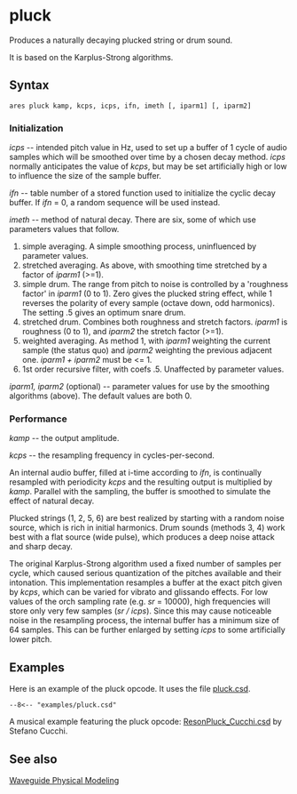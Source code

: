 <!--
id:pluck
category:Signal Generators:Waveguide Physical Modeling
-->
# pluck
Produces a naturally decaying plucked string or drum sound.

It is based on the Karplus-Strong algorithms.

## Syntax
``` csound-orc
ares pluck kamp, kcps, icps, ifn, imeth [, iparm1] [, iparm2]
```

### Initialization

_icps_ -- intended pitch value in Hz, used to set up a buffer of 1 cycle of audio samples which will be smoothed over time by a chosen decay method. _icps_ normally anticipates the value of _kcps_, but may be set artificially high or low to influence the size of the sample buffer.

_ifn_ -- table number of a stored function used to initialize the cyclic decay buffer. If _ifn_ = 0, a random sequence will be used instead.

_imeth_ -- method of natural decay. There are six, some of which use parameters values that follow.

1.   simple averaging. A simple smoothing process, uninfluenced by parameter values.
2.   stretched averaging. As above, with smoothing time stretched by a factor of _iparm1_ (>=1).
3.   simple drum. The range from pitch to noise is controlled by a 'roughness factor' in _iparm1_ (0 to 1). Zero gives the plucked string effect, while 1 reverses the polarity of every sample (octave down, odd harmonics). The setting .5 gives an optimum snare drum.
4.   stretched drum. Combines both roughness and stretch factors. _iparm1_ is roughness (0 to 1), and _iparm2_ the stretch factor (>=1).
5.   weighted averaging. As method 1, with _iparm1_ weighting the current sample (the status quo) and _iparm2_ weighting the previous adjacent one. _iparm1 + iparm2_ must be &lt;= 1.
6.   1st order recursive filter, with coefs .5. Unaffected by parameter values.

_iparm1, iparm2_ (optional) -- parameter values for use by the smoothing algorithms (above). The default values are both 0.

### Performance

_kamp_ -- the output amplitude.

_kcps_ -- the resampling frequency in cycles-per-second.

An internal audio buffer, filled at i-time according to _ifn_, is continually resampled with periodicity _kcps_ and the resulting output is multiplied by _kamp_. Parallel with the sampling, the buffer is smoothed to simulate the effect of natural decay.

Plucked strings (1, 2, 5, 6) are best realized by starting with a random noise source, which is rich in initial harmonics. Drum sounds (methods 3, 4) work best with a flat source (wide pulse), which produces a deep noise attack and sharp decay.

The original Karplus-Strong algorithm used a fixed number of samples per cycle, which caused serious quantization of the pitches available and their intonation. This implementation resamples a buffer at the exact pitch given by _kcps_, which can be varied for vibrato and glissando effects. For low values of the orch sampling rate (e.g. _sr_ = 10000), high frequencies will store only very few samples (_sr / icps_). Since this may cause noticeable noise in the resampling process, the internal buffer has a minimum size of 64 samples. This can be further enlarged by setting _icps_ to some artificially lower pitch.

## Examples

Here is an example of the pluck opcode. It uses the file [pluck.csd](../../examples/pluck.csd).

``` csound-csd title="Example of the pluck opcode." linenums="1"
--8<-- "examples/pluck.csd"
```

A musical example featuring the pluck opcode: [ResonPluck_Cucchi.csd](../../examples/musical/ResonPluck_Cucchi.csd) by Stefano Cucchi.

## See also

[Waveguide Physical Modeling](../../siggen/wavguide)
